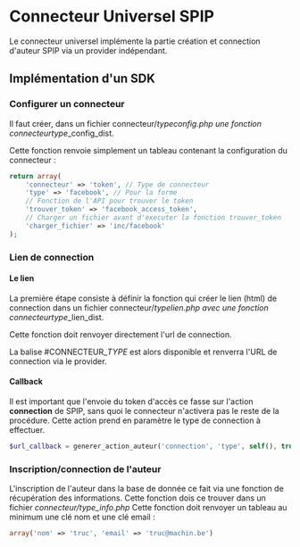 # Connecteur Universel SPIP

Le connecteur universel implémente la partie création et connection d'auteur SPIP via un provider indépendant.

## Implémentation d'un SDK

### Configurer un connecteur

Il faut créer, dans un fichier connecteur/*type*_config.php une fonction connecteur_*type*_config_dist.

Cette fonction renvoie simplement un tableau contenant la configuration du connecteur :

```php
return array(
	'connecteur' => 'token', // Type de connecteur
	'type' => 'facebook', // Pour la forme
	// Fonction de l'API pour trouver le token
	'trouver_token' => 'facebook_access_token',
	// Charger un fichier avant d'executer la fonction trouver_token
	'charger_fichier' => 'inc/facebook'
);
```

### Lien de connection

#### Le lien
La première étape consiste à définir la fonction qui créer le lien (html) de connection dans un fichier connecteur/*type*_lien.php avec une fonction connecteur_*type*_lien_dist.

Cette fonction doit renvoyer directement l'url de connection.

La balise #CONNECTEUR_*TYPE* est alors disponible et renverra l'URL de connection via le provider.

#### Callback

Il est important que l'envoie du token d'accès ce fasse sur l'action **connection** de SPIP, sans quoi le connecteur n'activera pas le reste de la procédure.
Cette action prend en paramètre le type de connection à effectuer.

``` php
$url_callback = generer_action_auteur('connection', 'type', self(), true);
```

### Inscription/connection de l'auteur

L'inscription de l'auteur dans la base de donnée ce fait via une fonction de récupération des informations.
Cette fonction dois ce trouver dans un fichier *connecteur/*type*_info.php*
Cette fonction  doit renvoyer un tableau au minimum une clé nom et une clé email :

```php
array('nom' => 'truc', 'email' => 'truc@machin.be')
```
